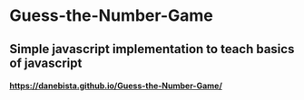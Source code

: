 # Guess-the-Number-Game

## Simple javascript implementation to teach basics of javascript

#### https://danebista.github.io/Guess-the-Number-Game/
